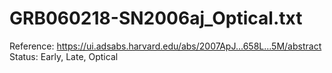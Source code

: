 # GRB060218-SN2006aj_Optical.txt

Reference: https://ui.adsabs.harvard.edu/abs/2007ApJ...658L...5M/abstract
Status: Early, Late, Optical